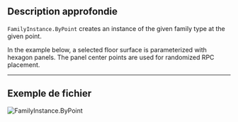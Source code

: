 ## Description approfondie
`FamilyInstance.ByPoint` creates an instance of the given family type at the given point.

In the example below, a selected floor surface is parameterized with hexagon panels. The panel center points are used for randomized RPC placement.
___
## Exemple de fichier

![FamilyInstance.ByPoint](./Revit.Elements.FamilyInstance.ByPoint_img.jpg)

